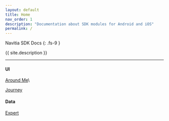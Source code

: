 ```yaml
---
layout: default
title: Home
nav_order: 1
description: "Documentation about SDK modules for Android and iOS"
permalink: /
---
```


Navitia SDK Docs
{: .fs-9 }

{{ site.description }}

---

#### UI
<!-- [Around Me]() -->
[Around Me](/navitia_sdk_docs/aroundme)\
<!-- [Journey]() -->
[Journey](/navitia_sdk_docs/journey)
<!-- [Book]() -->
<!-- [NFC]() -->
<!-- [Ticket]() -->

#### Data
[Expert](/navitia_sdk_docs/expert)
<!-- [Partners]() -->
